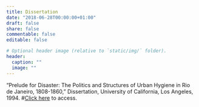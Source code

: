 ```yaml
---
title: Dissertation
date: "2018-06-28T00:00:00+01:00"
draft: false
share: false
commentable: false
editable: false

# Optional header image (relative to `static/img/` folder).
header:
  caption: ""
  image: ""
---
```


“Prelude for Disaster: The Politics and Structures of Urban Hygiene in Rio de Janeiro, 1808-1860,” Dissertation, University of California, Los Angeles, 1994. 
#[Click here](http://u.pc.cd/Kc6italK) to access.
